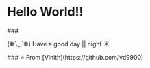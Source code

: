 
<h1 align="left">Hello World!!</h1>
###
<p align="left">(❁´◡`❁) Have a good day || night ☀</p>
###
⭐️ From [Vinith](https://github.com/vd9900)
